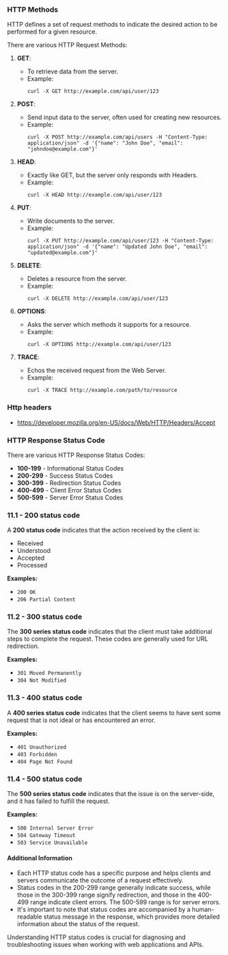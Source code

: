 ### HTTP Methods
HTTP defines a set of request methods to indicate the desired action to be performed for a given resource.

There are various HTTP Request Methods:

1. **GET**:
   - To retrieve data from the server.
   - Example:
     ```shell
     curl -X GET http://example.com/api/user/123
     ```

2. **POST**:
   - Send input data to the server, often used for creating new resources.
   - Example:
     ```shell
     curl -X POST http://example.com/api/users -H "Content-Type: application/json" -d '{"name": "John Doe", "email": "johndoe@example.com"}'
     ```

3. **HEAD**:
   - Exactly like GET, but the server only responds with Headers.
   - Example:
     ```shell
     curl -X HEAD http://example.com/api/user/123
     ```

4. **PUT**:
   - Write documents to the server.
   - Example:
     ```shell
     curl -X PUT http://example.com/api/user/123 -H "Content-Type: application/json" -d '{"name": "Updated John Doe", "email": "updated@example.com"}'
     ```

5. **DELETE**:
   - Deletes a resource from the server.
   - Example:
     ```shell
     curl -X DELETE http://example.com/api/user/123
     ```

6. **OPTIONS**:
   - Asks the server which methods it supports for a resource.
   - Example:
     ```shell
     curl -X OPTIONS http://example.com/api/user/123
     ```

7. **TRACE**:
   - Echos the received request from the Web Server.
   - Example:
     ```shell
     curl -X TRACE http://example.com/path/to/resource
     ```

### Http headers
- https://developer.mozilla.org/en-US/docs/Web/HTTP/Headers/Accept


### HTTP Response Status Code

There are various HTTP Response Status Codes:

- **100-199** - Informational Status Codes
- **200-299** - Success Status Codes
- **300-399** - Redirection Status Codes
- **400-499** - Client Error Status Codes
- **500-599** - Server Error Status Codes

### 11.1 - 200 status code

A **200 status code** indicates that the action received by the client is:

- Received
- Understood
- Accepted
- Processed

**Examples:**

- `200 OK`
- `206 Partial Content`

### 11.2 - 300 status code

The **300 series status code** indicates that the client must take additional steps to complete the request. These codes are generally used for URL redirection.

**Examples:**

- `301 Moved Permanently`
- `304 Not Modified`

### 11.3 - 400 status code

A **400 series status code** indicates that the client seems to have sent some request that is not ideal or has encountered an error.

**Examples:**

- `401 Unauthorized`
- `403 Forbidden`
- `404 Page Not Found`

### 11.4 - 500 status code

The **500 series status code** indicates that the issue is on the server-side, and it has failed to fulfill the request.

**Examples:**

- `500 Internal Server Error`
- `504 Gateway Timeout`
- `503 Service Unavailable`

#### Additional Information

- Each HTTP status code has a specific purpose and helps clients and servers communicate the outcome of a request effectively.
- Status codes in the 200-299 range generally indicate success, while those in the 300-399 range signify redirection, and those in the 400-499 range indicate client errors. The 500-599 range is for server errors.
- It's important to note that status codes are accompanied by a human-readable status message in the response, which provides more detailed information about the status of the request.

Understanding HTTP status codes is crucial for diagnosing and troubleshooting issues when working with web applications and APIs.
